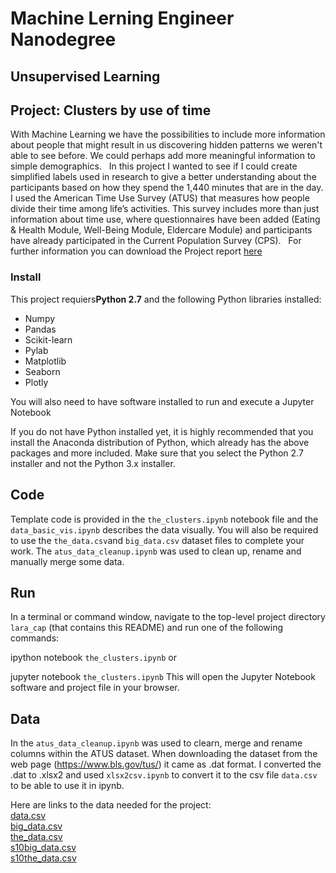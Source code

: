 # Machine Lerning Engineer Nanodegree
## Unsupervised Learning

## Project: Clusters by use of time
 
 With Machine Learning we have the possibilities to include more information about people that might result in us discovering hidden patterns we weren't able to see before. We could perhaps add more meaningful information to simple demographics.   In this project I wanted to see if I could create simplified labels used in research to give a better understanding about the participants based on how they spend the 1,440 minutes that are in the day. I used the American Time Use Survey (ATUS) that measures how people divide their time among life’s activities. This survey includes more than just information about time use, where questionnaires have been added (Eating & Health Module, Well-Being Module, Eldercare Module) and participants have already participated in the Current Population Survey (CPS).   For further information you can download the Project report [here](https://www.dropbox.com/s/s9jvtr5zs2wk9d8/Project%20report.pdf?dl=0 "Dropbox link to Project report") 
 
### Install
This project requiers**Python 2.7** and the following Python libraries installed:
* Numpy
* Pandas
* Scikit-learn
* Pylab
* Matplotlib
* Seaborn
* Plotly

You will also need to have software installed to run and execute a Jupyter Notebook

If you do not have Python installed yet, it is highly recommended that you install the Anaconda distribution of Python, which already has the above packages and more included. Make sure that you select the Python 2.7 installer and not the Python 3.x installer.

## Code
Template code is provided in the `the_clusters.ipynb` notebook file and the `data_basic_vis.ipynb` describes the data visually. You will also be required to use the `the_data.csv`and `big_data.csv` dataset files to complete your work. The `atus_data_cleanup.ipynb` was used to clean up, rename and manually merge some data. 

## Run
In a terminal or command window, navigate to the top-level project directory `lara_cap` (that contains this README) and run one of the following commands:

ipython notebook `the_clusters.ipynb`
or

jupyter notebook `the_clusters.ipynb`
This will open the Jupyter Notebook software and project file in your browser.


## Data
In the `atus_data_cleanup.ipynb` was used to clearn, merge and rename columns within the ATUS dataset. When downloading the dataset from the web page (https://www.bls.gov/tus/) it came as .dat format. I converted the .dat to .xlsx2 and used `xlsx2csv.ipynb` to convert it to the csv file `data.csv` to be able to use it in ipynb. 

Here are links to the data needed for the project:  
[data.csv](https://www.dropbox.com/s/z8mn8i31qoeldf5/data.csv?dl=0 "Dropbox link to data.csv")  
[big_data.csv](https://www.dropbox.com/s/t40kizyxe6h9sw9/big_data.csv?dl=0 "Dropbox link to big_data.csv")  
[the_data.csv](https://www.dropbox.com/s/0pieiwekby8lktm/the_data.csv?dl=0 "Dropbox link to the_data.csv")  
[s10big_data.csv](https://www.dropbox.com/s/z18s0zhnk9seklb/s10big_data.csv?dl=0 "Dropbox link to s10big_data.csv")  
[s10the_data.csv](https://www.dropbox.com/s/gid6bv8cqddl6vk/s10_the_data.csv?dl=0 "Dropbox link to s10the_data.csv")  

